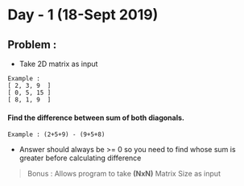 # Day - 1 (18-Sept 2019)

## Problem :

- Take 2D matrix as input

```
Example :
[ 2, 3, 9  ]
[ 0, 5, 15 ]
[ 8, 1, 9  ]
```

#### Find the difference between sum of both diagonals.

`Example : (2+5+9) - (9+5+8)`

- Answer should always be >= 0 so you need to find whose sum is greater before calculating difference

> Bonus : Allows program to take **(NxN)** Matrix Size as input
